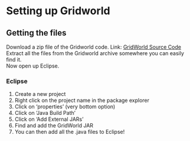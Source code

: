 # **Setting up Gridworld**</br> 
## **Getting the files** </br>
Download a zip file of the Gridworld code. Link: [GridWorld Source Code](http://apcentral.collegeboard.com/apc/public/repository/GridWorldCode.zip) </br>
Extract all the files from the Gridworld archive somewhere you can easily find it. </br>
Now open up Eclipse. </br>
### **Eclipse** </br>
1. Create a new project
2. Right click on the project name in the package explorer
3. Click on ‘properties’ (very bottom option)
4. Click on ‘Java Build Path’
5. Click on ‘Add External JARs’
6. Find and add the GridWorld JAR
7. You can then add all the .java files to Eclipse!
